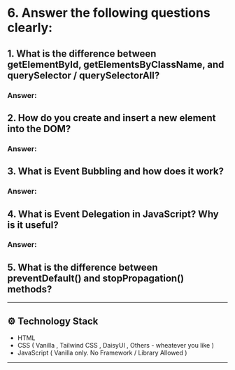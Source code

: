 # 6. Answer the following questions clearly:

## 1. What is the difference between **getElementById, getElementsByClassName, and querySelector / querySelectorAll**?
### Answer:
## 2. How do you **create and insert a new element into the DOM**?
### Answer:
## 3. What is **Event Bubbling** and how does it work?
### Answer:
## 4. What is **Event Delegation** in JavaScript? Why is it useful?
### Answer:
## 5. What is the difference between **preventDefault() and stopPropagation()** methods?

-------------------------------
## ⚙️ Technology Stack

- HTML
- CSS ( Vanilla , Tailwind CSS , DaisyUI , Others - wheatever you like )
- JavaScript ( Vanilla only. No Framework / Library Allowed )

----------------------------------

